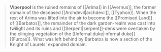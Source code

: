 > **Viperpool** is the ruined remains of [[Arima]] in [[Avernus]], the former domain of the deceased [[Archdevil|archdevil]], [[Typhon]]. When the rest of Arima was lifted into the air to become the [[Promised Land]] of [[Barbatos]], the remainder of the dark garden-realm was cast into twilight and its ruins and [[Serpent|serpent]]-dens were overtaken by the clinging vegetation of the [[Infernal duke|infernal duke]] [[Furcas]]. What was left behind by Barbatos is now a section of the Knight of Laurels' expanded domain.









